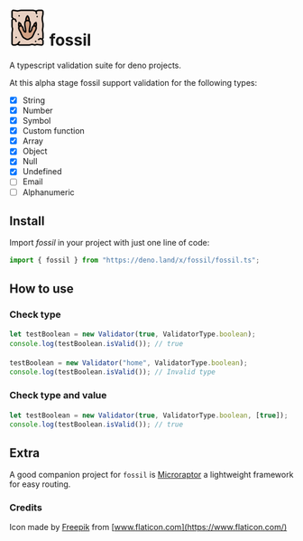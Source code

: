 # ![](https://raw.githubusercontent.com/matteocrippa/fossil/master/.github/footprint.png) fossil

A typescript validation suite for deno projects.

At this alpha stage fossil support validation for the following types:

- [x] String
- [x] Number
- [x] Symbol
- [x] Custom function
- [x] Array
- [x] Object
- [x] Null
- [x] Undefined
- [ ] Email
- [ ] Alphanumeric

## Install

Import _fossil_ in your project with just one line of code:

```ts
import { fossil } from "https://deno.land/x/fossil/fossil.ts";
```

## How to use

### Check type

```ts
let testBoolean = new Validator(true, ValidatorType.boolean);
console.log(testBoolean.isValid()); // true

testBoolean = new Validator("home", ValidatorType.boolean);
console.log(testBoolean.isValid()); // Invalid type
```

### Check type and value

```ts
let testBoolean = new Validator(true, ValidatorType.boolean, [true]);
console.log(testBoolean.isValid()); // true
```

## Extra

A good companion project for `fossil` is [Microraptor](https://github.com/matteocrippa/microraptor) a lightweight framework for easy routing.

### Credits

Icon made by [Freepik](https://www.flaticon.com/authors/freepik) from [www.flaticon.com](https://www.flaticon.com/)
